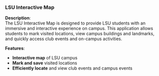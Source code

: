 ### LSU Interactive Map

**Description**:  
The LSU Interactive Map is designed to provide LSU students with an immersive and interactive experience on campus. This application allows students to mark visited locations, view campus buildings and landmarks, and quickly access club events and on-campus activities.

**Features**:
- **Interactive map** of LSU campus
- **Mark and save** visited locations
- **Efficiently locate** and view club events and campus events
